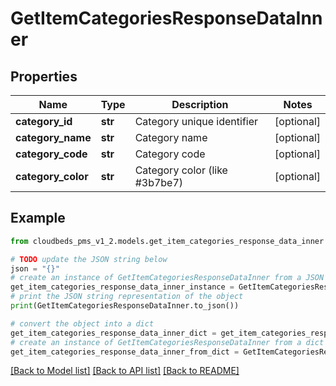 # GetItemCategoriesResponseDataInner


## Properties

Name | Type | Description | Notes
------------ | ------------- | ------------- | -------------
**category_id** | **str** | Category unique identifier | [optional] 
**category_name** | **str** | Category name | [optional] 
**category_code** | **str** | Category code | [optional] 
**category_color** | **str** | Category color (like #3b7be7) | [optional] 

## Example

```python
from cloudbeds_pms_v1_2.models.get_item_categories_response_data_inner import GetItemCategoriesResponseDataInner

# TODO update the JSON string below
json = "{}"
# create an instance of GetItemCategoriesResponseDataInner from a JSON string
get_item_categories_response_data_inner_instance = GetItemCategoriesResponseDataInner.from_json(json)
# print the JSON string representation of the object
print(GetItemCategoriesResponseDataInner.to_json())

# convert the object into a dict
get_item_categories_response_data_inner_dict = get_item_categories_response_data_inner_instance.to_dict()
# create an instance of GetItemCategoriesResponseDataInner from a dict
get_item_categories_response_data_inner_from_dict = GetItemCategoriesResponseDataInner.from_dict(get_item_categories_response_data_inner_dict)
```
[[Back to Model list]](../README.md#documentation-for-models) [[Back to API list]](../README.md#documentation-for-api-endpoints) [[Back to README]](../README.md)


